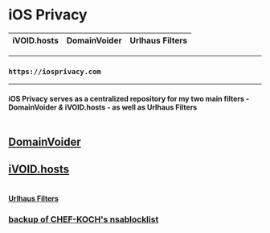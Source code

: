 # iOS Privacy

| iVOID.hosts | DomainVoider | Urlhaus Filters |
---------|---------|---------|
***
### **`https://iosprivacy.com`**
***
#### iOS Privacy serves as a centralized repository for my two main filters - **DomainVoider** *&* **iVOID.hosts** - as well as **Urlhaus Filters**

| | | | | | |
|-|-|-|-|-|-|

## **[DomainVoider](https://iosprivacy.com/domainvoider)**
## **[iVOID.hosts](https://iosprivacy.com/ivoid)**

| | | | | | |
|-|-|-|-|-|-|

#### [Urlhaus Filters](https://iosprivacy.com/mirror)

### [backup of CHEF-KOCH's nsablocklist](https://iosprivacy.com/nsablocklist.txt)